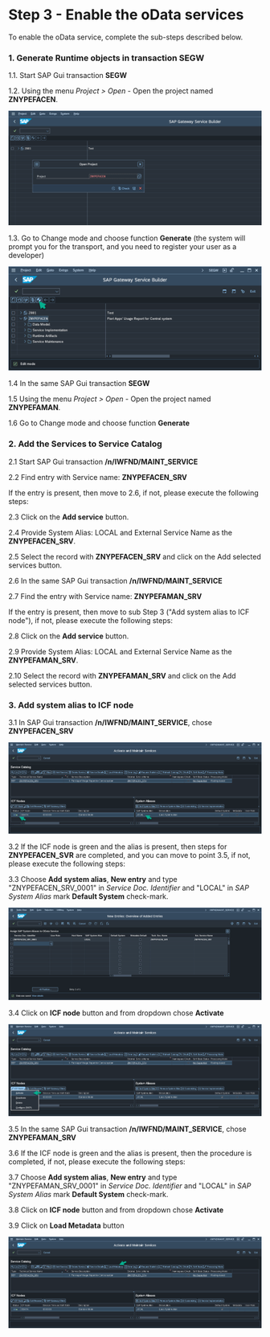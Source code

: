 # Step 3 - Enable the oData services

To enable the oData service, complete the sub-steps described below. 

### 1. Generate Runtime objects in transaction SEGW

1.1. Start SAP Gui transaction **SEGW**

1.2. Using the menu *Project > Open* - Open the project named **ZNYPEFACEN**. 

[![](res/segw.png)](res/segw.png)

1.3. Go to Change mode and choose function **Generate** (the system will prompt you for the transport, and you need to register your user as a developer)

[![](res/segw_gen.png)](res/segw_gen.png)

1.4 In the same SAP Gui transaction **SEGW**

1.5 Using the menu *Project > Open* - Open the project named **ZNYPEFAMAN**.

1.6 Go to Change mode and choose function **Generate** 

### 2. Add the Services to Service Catalog

2.1 Start SAP Gui transaction **/n/IWFND/MAINT_SERVICE**

2.2 Find entry with Service name: **ZNYPEFACEN_SRV**

If the entry is present, then move to 2.6, if not, please execute the following steps:

2.3 Click on the **Add service** button.

2.4 Provide System Alias: LOCAL and External Service Name as the **ZNYPEFACEN_SRV**.

2.5 Select the record with **ZNYPEFACEN_SRV** and click on the Add selected services button.

2.6 In the same SAP Gui transaction **/n/IWFND/MAINT_SERVICE**

2.7 Find the entry with Service name: **ZNYPEFAMAN_SRV**

If the entry is present, then move to sub Step 3 ("Add system alias to ICF node"), if not, please execute the following steps:

2.8 Click on the **Add service** button.

2.9 Provide System Alias: LOCAL and External Service Name as the **ZNYPEFAMAN_SRV**.

2.10 Select the record with **ZNYPEFAMAN_SRV** and click on the Add selected services button.

### 3. Add system alias to ICF node

3.1 In SAP Gui transaction **/n/IWFND/MAINT_SERVICE**, chose **ZNYPEFACEN_SRV**

[![](res/maint-service.png)](res/maint-service.png)

3.2 If the ICF node is green and the alias is present, then steps for **ZNYPEFACEN_SVR** are completed, and you can move to point 3.5, if not, please execute the following steps:

3.3 Choose **Add system alias**, **New entry** and type "ZNYPEFACEN_SRV_0001" in *Service Doc. Identifier* and "LOCAL" in *SAP System Alias* mark **Default System** check-mark.

[![](res/maint-service-alias.png)](res/maint-service-alias.png)

3.4 Click on **ICF node** button and from dropdown chose **Activate**

[![](res/maint-service-icfn.png)](res/maint-service-icfn.png)

3.5 In the same SAP Gui transaction **/n/IWFND/MAINT_SERVICE**, chose **ZNYPEFAMAN_SRV**

3.6 If the ICF node is green and the alias is present, then the procedure is completed, if not, please execute the following steps:

3.7 Choose **Add system alias**, **New entry** and type "ZNYPEFAMAN_SRV_0001" in *Service Doc. Identifier* and "LOCAL" in *SAP System Alias* mark **Default System** check-mark.

3.8 Click on **ICF node** button and from dropdown chose **Activate**

3.9 Click on **Load Metadata** button

[![](res/maint-service-meta.png)](res/maint-service-meta.png) 